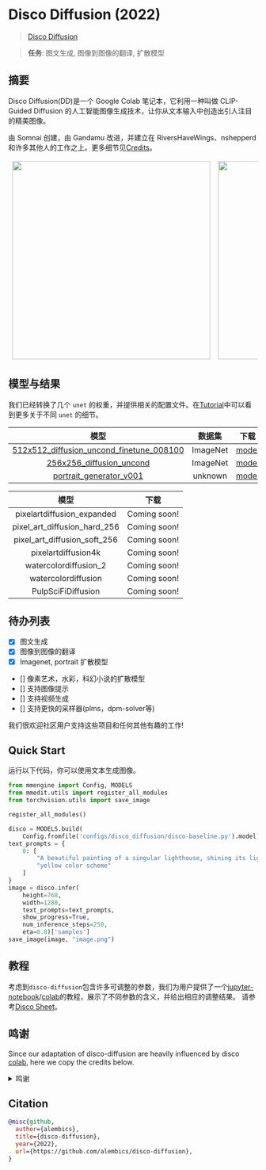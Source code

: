 # Disco Diffusion (2022)

> [Disco Diffusion](https://github.com/alembics/disco-diffusion)

> **任务**: 图文生成, 图像到图像的翻译, 扩散模型

<!-- [ALGORITHM] -->

## 摘要

<!-- [ABSTRACT] -->

Disco Diffusion(DD)是一个 Google Colab 笔记本，它利用一种叫做 CLIP-Guided Diffusion 的人工智能图像生成技术，让你从文本输入中创造出引人注目的精美图像。

由 Somnai 创建，由 Gandamu 改进，并建立在 RiversHaveWings、nshepperd 和许多其他人的工作之上。更多细节见[Credits](#credits)。

<!-- [IMAGE] -->

<table align="center">
<thead>
  <tr>
    <td>
<div align="center">

 <img src="https://user-images.githubusercontent.com/22982797/204526957-ac30547e-5a44-417a-aaa2-6b357b4a139c.png" width="400"/>
</div></td>
    <td>
<div align="center">

 <img src="https://user-images.githubusercontent.com/22982797/215749979-1ea973c4-3e76-4204-9fa0-b0adf3e942b6.png" width="400"/>
</div></td>
    <td>
<div align="center">

 <img src="https://user-images.githubusercontent.com/22982797/215757871-d38e1b78-fee0-4351-be61-5b1e782d1e6e.png" width="400"/>
</div></td>
  </tr>
</thead>
</table>

## 模型与结果

我们已经转换了几个 `unet` 的权重，并提供相关的配置文件。在[Tutorial](#tutorials)中可以看到更多关于不同 `unet` 的细节。

|                                             模型                                              | 数据集  |                                              下载                                              |
| :--------------------------------------------------------------------------------------------: | :------: | :------------------------------------------------------------------------------------------------: |
| [512x512_diffusion_uncond_finetune_008100](./disco-diffusion_adm-u-finetuned_imagenet-512x512.py) | ImageNet | [model](https://download.openmmlab.com/mmediting/synthesizers/disco/adm-u_finetuned_imagenet-512x512-ab471d70.pth) |
|       [256x256_diffusion_uncond](./disco-diffusion_adm-u-finetuned_imagenet-256x256.py)        | ImageNet |                                            [model](<>)                                             |
|            [portrait_generator_v001](./disco-diffusion_portrait-generator-v001.py)             | unknown  | [model](https://download.openmmlab.com/mmediting/synthesizers/disco/adm-u-cvt-rgb_portrait-v001-f4a3f3bc.pth) |

<!-- SKIP THIS TABLE -->

|            模型             |   下载   |  
| :--------------------------: | :----------: | 
|  pixelartdiffusion_expanded  | Coming soon! | 
| pixel_art_diffusion_hard_256 | Coming soon! |
| pixel_art_diffusion_soft_256 | Coming soon! |
|     pixelartdiffusion4k      | Coming soon! |
|    watercolordiffusion_2     | Coming soon! | 
|     watercolordiffusion      | Coming soon! | 
|      PulpSciFiDiffusion      | Coming soon! | 

## 待办列表

- [x] 图文生成
- [x] 图像到图像的翻译
- [x] Imagenet, portrait 扩散模型
- [] 像素艺术，水彩，科幻小说的扩散模型
- [] 支持图像提示
- [] 支持视频生成
- [] 支持更快的采样器(plms，dpm-solver等)

我们很欢迎社区用户支持这些项目和任何其他有趣的工作!

## Quick Start

运行以下代码，你可以使用文本生成图像。

```python
from mmengine import Config, MODELS
from mmedit.utils import register_all_modules
from torchvision.utils import save_image

register_all_modules()

disco = MODELS.build(
    Config.fromfile('configs/disco_diffusion/disco-baseline.py').model).cuda().eval()
text_prompts = {
    0: [
        "A beautiful painting of a singular lighthouse, shining its light across a tumultuous sea of blood by greg rutkowski and thomas kinkade, Trending on artstation.",
        "yellow color scheme"
    ]
}
image = disco.infer(
    height=768,
    width=1280,
    text_prompts=text_prompts,
    show_progress=True,
    num_inference_steps=250,
    eta=0.8)['samples']
save_image(image, "image.png")

```

## 教程

考虑到`disco-diffusion`包含许多可调整的参数，我们为用户提供了一个[jupyter-notebook](./tutorials.ipynb)/[colab](https://githubtocolab.com/open-mmlab/mmediting/blob/dev-1.x/configs/disco_diffusion/tutorials.ipynb)的教程，展示了不同参数的含义，并给出相应的调整结果。
请参考[Disco Sheet](https://docs.google.com/document/d/1l8s7uS2dGqjztYSjPpzlmXLjl5PM3IGkRWI3IiCuK7g/edit)。

## 鸣谢

Since our adaptation of disco-diffusion are heavily influenced by disco [colab](https://colab.research.google.com/github/alembics/disco-diffusion/blob/main/Disco_Diffusion.ipynb#scrollTo=License), here we copy the credits below.

<details>
<summary>鸣谢</summary>
Original notebook by Katherine Crowson (https://github.com/crowsonkb, https://twitter.com/RiversHaveWings). It uses either OpenAI's 256x256 unconditional ImageNet or Katherine Crowson's fine-tuned 512x512 diffusion model (https://github.com/openai/guided-diffusion), together with CLIP (https://github.com/openai/CLIP) to connect text prompts with images.

Modified by Daniel Russell (https://github.com/russelldc, https://twitter.com/danielrussruss) to include (hopefully) optimal params for quick generations in 15-100 timesteps rather than 1000, as well as more robust augmentations.

Further improvements from Dango233 and nshepperd helped improve the quality of diffusion in general, and especially so for shorter runs like this notebook aims to achieve.

Vark added code to load in multiple Clip models at once, which all prompts are evaluated against, which may greatly improve accuracy.

The latest zoom, pan, rotation, and keyframes features were taken from Chigozie Nri's VQGAN Zoom Notebook (https://github.com/chigozienri, https://twitter.com/chigozienri)

Advanced DangoCutn Cutout method is also from Dango223.

\--

Disco:

Somnai (https://twitter.com/Somnai_dreams) added Diffusion Animation techniques, QoL improvements and various implementations of tech and techniques, mostly listed in the changelog below.

3D animation implementation added by Adam Letts (https://twitter.com/gandamu_ml) in collaboration with Somnai. Creation of disco.py and ongoing maintenance.

Turbo feature by Chris Allen (https://twitter.com/zippy731)

Improvements to ability to run on local systems, Windows support, and dependency installation by HostsServer (https://twitter.com/HostsServer)

VR Mode by Tom Mason (https://twitter.com/nin_artificial)

Horizontal and Vertical symmetry functionality by nshepperd. Symmetry transformation_steps by huemin (https://twitter.com/huemin_art). Symmetry integration into Disco Diffusion by Dmitrii Tochilkin (https://twitter.com/cut_pow).

Warp and custom model support by Alex Spirin (https://twitter.com/devdef).

Pixel Art Diffusion, Watercolor Diffusion, and Pulp SciFi Diffusion models from KaliYuga (https://twitter.com/KaliYuga_ai). Follow KaliYuga's Twitter for the latest models and for notebooks with specialized settings.

Integration of OpenCLIP models and initiation of integration of KaliYuga models by Palmweaver / Chris Scalf (https://twitter.com/ChrisScalf11)

Integrated portrait_generator_v001 from Felipe3DArtist (https://twitter.com/Felipe3DArtist)

</details>

## Citation

```bibtex
@misc{github,
  author={alembics},
  title={disco-diffusion},
  year={2022},
  url={https://github.com/alembics/disco-diffusion},
}
```
